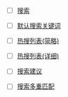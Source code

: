 * [ ] [搜索](https://neteasecloudmusicapi.vercel.app/#/?id=搜索)
* [ ] [默认搜索关键词](https://neteasecloudmusicapi.vercel.app/#/?id=默认搜索关键词)
* [ ] [热搜列表(简略)](https://neteasecloudmusicapi.vercel.app/#/?id=热搜列表简略)
* [ ] [热搜列表(详细)](https://neteasecloudmusicapi.vercel.app/#/?id=热搜列表详细)
* [ ] [搜索建议](https://neteasecloudmusicapi.vercel.app/#/?id=搜索建议)
* [ ] [搜索多重匹配](https://neteasecloudmusicapi.vercel.app/#/?id=搜索多重匹配)

